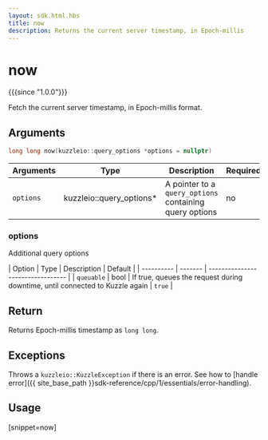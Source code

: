 ```yaml
---
layout: sdk.html.hbs
title: now
description: Returns the current server timestamp, in Epoch-millis
---
```


# now

{{{since "1.0.0"}}}

Fetch the current server timestamp, in Epoch-millis format.

## Arguments

```cpp
long long now(kuzzleio::query_options *options = nullptr)
```

| Arguments | Type          | Description                                             | Required |
| --------- | ------------- | ------------------------------------------------------- | -------- |
| `options` | kuzzleio::query_options* | A pointer to a `query_options` containing query options | no       |

### options

Additional query options

| Option     | Type   | Description                       | Default |
| ---------- | ------- | --------------------------------- | 
| `queuable` | bool | If true, queues the request during downtime, until connected to Kuzzle again | `true`  |

## Return

Returns Epoch-millis timestamp as `long long`.

## Exceptions

Throws a `kuzzleio::KuzzleException` if there is an error. See how to [handle error]({{ site_base_path }}sdk-reference/cpp/1/essentials/error-handling).

## Usage

[snippet=now]
